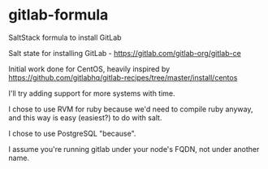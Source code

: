 gitlab-formula
==============

SaltStack formula to install GitLab

Salt state for installing GitLab - https://gitlab.com/gitlab-org/gitlab-ce

Initial work done for CentOS, heavily inspired by https://github.com/gitlabhq/gitlab-recipes/tree/master/install/centos

I'll try adding support for more systems with time.

I chose to use RVM for ruby because we'd need to compile ruby anyway, and this way is easy (easiest?) to do with salt.

I chose to use PostgreSQL "because".

I assume you're running gitlab under your node's FQDN, not under another name.
